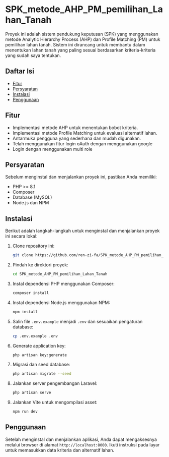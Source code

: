 # SPK_metode_AHP_PM_pemilihan_Lahan_Tanah

Proyek ini adalah sistem pendukung keputusan (SPK) yang menggunakan metode Analytic Hierarchy Process (AHP) dan Profile Matching (PM) untuk pemilihan lahan tanah. Sistem ini dirancang untuk membantu dalam menentukan lahan tanah yang paling sesuai berdasarkan kriteria-kriteria yang sudah saya tentukan.

## Daftar Isi

- [Fitur](#fitur)
- [Persyaratan](#persyaratan)
- [Instalasi](#instalasi)
- [Penggunaan](#penggunaan)


## Fitur

- Implementasi metode AHP untuk menentukan bobot kriteria.
- Implementasi metode Profile Matching untuk evaluasi alternatif lahan.
- Antarmuka pengguna yang sederhana dan mudah digunakan.
- Telah menggunakan fitur login oAuth dengan menggunakan google
- Login dengan menggunakan multi role

## Persyaratan

Sebelum menginstal dan menjalankan proyek ini, pastikan Anda memiliki:

- PHP >= 8.1
- Composer
- Database (MySQL)
- Node.js dan NPM

## Instalasi

Berikut adalah langkah-langkah untuk menginstal dan menjalankan proyek ini secara lokal:

1. Clone repository ini:
    ```bash
    git clone https://github.com/ren-zi-fa/SPK_metode_AHP_PM_pemilihan_Lahan_Tanah.git
    ```

2. Pindah ke direktori proyek:
    ```bash
    cd SPK_metode_AHP_PM_pemilihan_Lahan_Tanah
    ```

3. Instal dependensi PHP menggunakan Composer:
    ```bash
    composer install
    ```

4. Instal dependensi Node.js menggunakan NPM:
    ```bash
    npm install
    ```

5. Salin file `.env.example` menjadi `.env` dan sesuaikan pengaturan database:
    ```bash
    cp .env.example .env
    ```

6. Generate application key:
    ```bash
    php artisan key:generate
    ```

7. Migrasi dan seed database:
    ```bash
    php artisan migrate --seed
    ```

8. Jalankan server pengembangan Laravel:
    ```bash
    php artisan serve
    ```

9. Jalankan Vite untuk mengompilasi asset:
    ```bash
    npm run dev
    ```

## Penggunaan

Setelah menginstal dan menjalankan aplikasi, Anda dapat mengaksesnya melalui browser di alamat `http://localhost:8000`. Ikuti instruksi pada layar untuk memasukkan data kriteria dan alternatif lahan.

